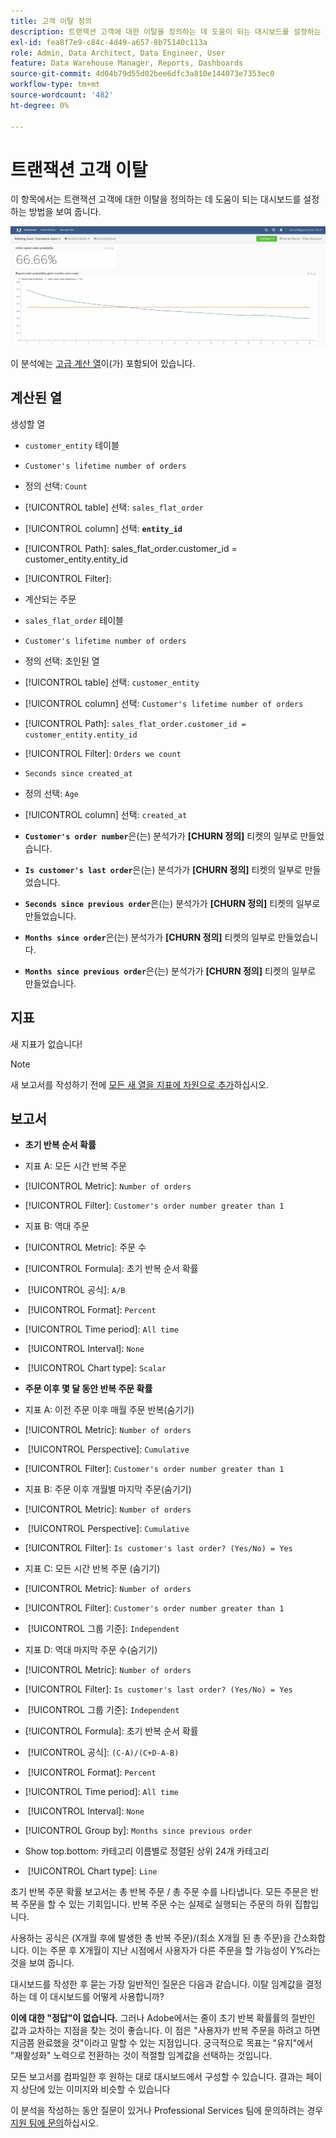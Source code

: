 ```yaml
---
title: 고객 이탈 정의
description: 트랜잭션 고객에 대한 이탈을 정의하는 데 도움이 되는 대시보드를 설정하는 방법에 대해 알아봅니다.
exl-id: fea8f7e9-c84c-4d49-a657-8b75140c113a
role: Admin, Data Architect, Data Engineer, User
feature: Data Warehouse Manager, Reports, Dashboards
source-git-commit: 4d04b79d55d02bee6dfc3a810e144073e7353ec0
workflow-type: tm+mt
source-wordcount: '482'
ht-degree: 0%

---
```


# 트랜잭션 고객 이탈

이 항목에서는 트랜잭션 고객에 대한 이탈을 정의하는 데 도움이 되는 대시보드를 설정하는 방법을 보여 줍니다.

![이탈률 및 유지 지표를 표시하는 고객 이탈 대시보드](../../assets/churn-deashboard.png)

이 분석에는 [고급 계산 열](../data-warehouse-mgr/adv-calc-columns.md)이(가) 포함되어 있습니다.

## 계산된 열

생성할 열

* `customer_entity` 테이블
* `Customer's lifetime number of orders`
* 정의 선택: `Count`
* [!UICONTROL table] 선택: `sales_flat_order`
* [!UICONTROL column] 선택: **`entity_id`**
* [!UICONTROL Path]: sales_flat_order.customer_id = customer_entity.entity_id
* [!UICONTROL Filter]:
* 계산되는 주문

* `sales_flat_order` 테이블
* `Customer's lifetime number of orders`
* 정의 선택: 조인된 열
* [!UICONTROL table] 선택: `customer_entity`
* [!UICONTROL column] 선택: `Customer's lifetime number of orders`
* [!UICONTROL Path]: `sales_flat_order.customer_id = customer_entity.entity_id`
* [!UICONTROL Filter]: `Orders we count`

* `Seconds since created_at`
* 정의 선택: `Age`
* [!UICONTROL column] 선택: `created_at`

* **`Customer's order number`**&#x200B;은(는) 분석가가 **[CHURN 정의]** 티켓의 일부로 만들었습니다.
* **`Is customer's last order`**&#x200B;은(는) 분석가가 **[CHURN 정의]** 티켓의 일부로 만들었습니다.
* **`Seconds since previous order`**&#x200B;은(는) 분석가가 **[CHURN 정의]** 티켓의 일부로 만들었습니다.
* **`Months since order`**&#x200B;은(는) 분석가가 **[CHURN 정의]** 티켓의 일부로 만들었습니다.
* **`Months since previous order`**&#x200B;은(는) 분석가가 **[CHURN 정의]** 티켓의 일부로 만들었습니다.

## 지표

새 지표가 없습니다!

>[!NOTE]
>
>새 보고서를 작성하기 전에 [모든 새 열을 지표에 차원으로 추가](../data-warehouse-mgr/manage-data-dimensions-metrics.md)하십시오.

## 보고서

* **초기 반복 순서 확률**
* 지표 A: 모든 시간 반복 주문
* [!UICONTROL Metric]: `Number of orders`
* [!UICONTROL Filter]: `Customer's order number greater than 1`

* 지표 B: 역대 주문
* [!UICONTROL Metric]: 주문 수

* [!UICONTROL Formula]: 초기 반복 순서 확률
* &#x200B;
  [!UICONTROL 공식]: `A/B`
* &#x200B;
  [!UICONTROL Format]: `Percent`

* [!UICONTROL Time period]: `All time`
* &#x200B;
  [!UICONTROL Interval]: `None`
* &#x200B;
  [!UICONTROL Chart type]: `Scalar`

* **주문 이후 몇 달 동안 반복 주문 확률**
* 지표 A: 이전 주문 이후 매월 주문 반복(숨기기)
* [!UICONTROL Metric]: `Number of orders`
* &#x200B;
  [!UICONTROL Perspective]: `Cumulative`
* [!UICONTROL Filter]: `Customer's order number greater than 1`

* 지표 B: 주문 이후 개월별 마지막 주문(숨기기)
* [!UICONTROL Metric]: `Number of orders`
* &#x200B;
  [!UICONTROL Perspective]: `Cumulative`
* [!UICONTROL Filter]: `Is customer's last order? (Yes/No) = Yes`

* 지표 C: 모든 시간 반복 주문 (숨기기)
* [!UICONTROL Metric]: `Number of orders`
* [!UICONTROL Filter]: `Customer's order number greater than 1`

* &#x200B;
  [!UICONTROL 그룹 기준]: `Independent`

* 지표 D: 역대 마지막 주문 수(숨기기)
* [!UICONTROL Metric]: `Number of orders`
* [!UICONTROL Filter]: `Is customer's last order? (Yes/No) = Yes`

* &#x200B;
  [!UICONTROL 그룹 기준]: `Independent`

* [!UICONTROL Formula]: 초기 반복 순서 확률
* &#x200B;
  [!UICONTROL 공식]: `(C-A)/(C+D-A-B)`
* &#x200B;
  [!UICONTROL Format]: `Percent`

* [!UICONTROL Time period]: `All time`
* &#x200B;
  [!UICONTROL Interval]: `None`
* [!UICONTROL Group by]: `Months since previous order`
* Show top.bottom: 카테고리 이름별로 정렬된 상위 24개 카테고리

* &#x200B;
  [!UICONTROL Chart type]: `Line`

초기 반복 주문 확률 보고서는 총 반복 주문 / 총 주문 수를 나타냅니다. 모든 주문은 반복 주문을 할 수 있는 기회입니다. 반복 주문 수는 실제로 실행되는 주문의 하위 집합입니다.

사용하는 공식은 (X개월 후에 발생한 총 반복 주문)/(최소 X개월 된 총 주문)을 간소화합니다. 이는 주문 후 X개월이 지난 시점에서 사용자가 다른 주문을 할 가능성이 Y%라는 것을 보여 줍니다.

대시보드를 작성한 후 묻는 가장 일반적인 질문은 다음과 같습니다. 이탈 임계값을 결정하는 데 이 대시보드를 어떻게 사용합니까?

**이에 대한 &quot;정답&quot;이 없습니다.** 그러나 Adobe에서는 줄이 초기 반복 확률률의 절반인 값과 교차하는 지점을 찾는 것이 좋습니다. 이 점은 &quot;사용자가 반복 주문을 하려고 하면 지금쯤 완료했을 것&quot;이라고 말할 수 있는 지점입니다. 궁극적으로 목표는 &quot;유지&quot;에서 &quot;재활성화&quot; 노력으로 전환하는 것이 적절할 임계값을 선택하는 것입니다.

모든 보고서를 컴파일한 후 원하는 대로 대시보드에서 구성할 수 있습니다. 결과는 페이지 상단에 있는 이미지와 비슷할 수 있습니다

이 분석을 작성하는 동안 질문이 있거나 Professional Services 팀에 문의하려는 경우 [지원 팀에 문의](https://experienceleague.adobe.com/docs/commerce-knowledge-base/kb/troubleshooting/miscellaneous/mbi-service-policies.html)하십시오.
